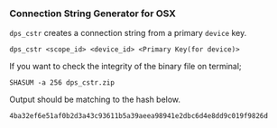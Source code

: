 ### Connection String Generator for OSX

`dps_cstr` creates a connection string from a primary `device` key.

```
dps_cstr <scope_id> <device_id> <Primary Key(for device)>
```

If you want to check the integrity of the binary file on terminal;
```
SHASUM -a 256 dps_cstr.zip
```

Output should be matching to the hash below.
```
4ba32ef6e51af0b2d3a43c93611b5a39aeea98941e2dbc6d4e8dd9c019f9826d
```
